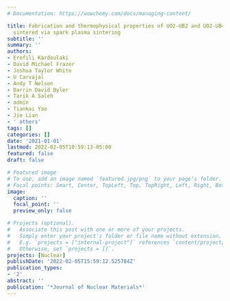 ```yaml
---
# Documentation: https://wowchemy.com/docs/managing-content/

title: Fabrication and thermophysical properties of UO2-UB2 and UO2-UB4 composites
  sintered via spark plasma sintering
subtitle: ''
summary: ''
authors:
- Erofili Kardoulaki
- David Michael Frazer
- Joshua Taylor White
- U Carvajal
- Andy T Nelson
- Darrin David Byler
- Tarik A Saleh
- admin
- Tiankai Yao
- Jie Lian
- ' others'
tags: []
categories: []
date: '2021-01-01'
lastmod: 2022-02-05T10:59:13-05:00
featured: false
draft: false

# Featured image
# To use, add an image named `featured.jpg/png` to your page's folder.
# Focal points: Smart, Center, TopLeft, Top, TopRight, Left, Right, BottomLeft, Bottom, BottomRight.
image:
  caption: ''
  focal_point: ''
  preview_only: false

# Projects (optional).
#   Associate this post with one or more of your projects.
#   Simply enter your project's folder or file name without extension.
#   E.g. `projects = ["internal-project"]` references `content/project/deep-learning/index.md`.
#   Otherwise, set `projects = []`.
projects: [Nuclear]
publishDate: '2022-02-05T15:59:12.525784Z'
publication_types:
- '2'
abstract: ''
publication: '*Journal of Nuclear Materials*'
---
```

